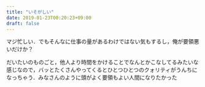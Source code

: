 ```yaml
---
title: "いそがしい"
date: 2019-01-23T00:20:23+09:00
draft: false
---
```


マジ忙しい．でもそんなに仕事の量があるわけではない気もするし，俺が要領悪いだけか？

だいたいのものごと，他人より時間をかけることでなんとかこなしてるみたいな感じなので，バッとたくさんやってくるとひとつひとつのクォリティがうんちになっちゃう．みなさんのように頭がよく要領もよい人間になりたかった